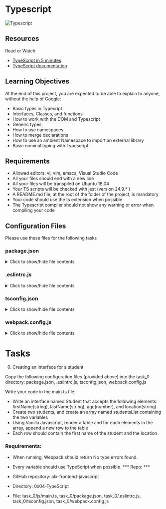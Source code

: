 # Typescript

![Typescript](https://s3.amazonaws.com/alx-intranet.hbtn.io/uploads/medias/2019/12/baea85b5e9a9fb5c36ec.png?X-Amz-Algorithm=AWS4-HMAC-SHA256&X-Amz-Credential=AKIARDDGGGOUSBVO6H7D%2F20220622%2Fus-east-1%2Fs3%2Faws4_request&X-Amz-Date=20220622T073923Z&X-Amz-Expires=86400&X-Amz-SignedHeaders=host&X-Amz-Signature=1089ea4b81432caf5aeccab56aabdd2fe5e5894ab2521fd68d264f15ed62e29a)

## Resources
Read or Watch
* [TypeScript in 5 minutes](https://www.typescriptlang.org/docs/handbook/typescript-in-5-minutes.html)
* [TypeScript documentation](https://www.typescriptlang.org/docs/handbook/basic-types.html)

## Learning Objectives
At the end of this project, you are expected to be able to explain to anyone, without the help of Google:
* Basic types in Typecript
* Interfaces, Classes, and functions
* How to work with the DOM and Typescript
* Generic types
* How to use namespaces
* How to merge declarations
* How to use an ambient Namespace to import an external library
* Basic nominal typing with Typescript

## Requirements
* Allowed editors: vi, vim, emacs, Visual Studio Code
* All your files should end with a new line
* All your files will be transpiled on Ubuntu 18.04
* Your TS scripts will be checked with jest (version 24.9.* )
* A README.md file, at the root of the folder of the project, is mandatory
* Your code should use the ts extension when possible
* The Typescript compiler should not show any warning or error when compiling your code

## Configuration Files
Please use these files for the following tasks

### package.json
<details>
  <summary>Click to show/hide file contents</summary>
  
{
  "name": "typescript_dependencies",
  "version": "1.0.0",
  "description": "",
  "main": "index.js",
  "scripts": {
    "start-dev": "webpack-dev-server --open",
    "build": "webpack",
    "test": "jest"
  },
  "keywords": [],
  "author": "",
  "license": "ISC",
  "devDependencies": {
    "@babel/plugin-proposal-export-default-from": "^7.5.2",
    "@babel/preset-typescript": "^7.7.2",
    "@types/jest": "^24.0.23",
    "@typescript-eslint/eslint-plugin": "^2.4.0",
    "@typescript-eslint/parser": "^2.4.0",
    "clean-webpack-plugin": "^3.0.0",
    "fork-ts-checker-webpack-plugin": "^1.5.1",
    "html-webpack-plugin": "^3.2.0",
    "jest": "^24.9.0",
    "source-map": "^0.7.3",
    "ts-jest": "^24.1.0",
    "ts-loader": "^6.2.0",
    "typescript": "^3.6.4",
    "webpack": "^4.41.2",
    "webpack-cli": "^3.3.9",
    "webpack-dev-server": "^3.8.2"
  }
}

</details>

### .eslintrc.js

<details>
  <summary>Click to show/hide file contents</summary>
```module.exports =  {
  parser:  '@typescript-eslint/parser',
  extends:  [
    'plugin:@typescript-eslint/recommended',  // Uses the recommended rules from @typescript-eslint/eslint-plugin
  ],
  parserOptions:  {
    ecmaVersion:  2018,
    sourceType:  'module',
  },
  rules:  {
  },
};
  
 
</details>

### tsconfig.json
<details>
  <summary>Click to show/hide file contents</summary>
  {
  "compilerOptions": {
    "outDir": "./dist/",
    "sourceMap": true,
    "noImplicitAny": true,
    "module": "es6",
    "target": "es5",
    "allowJs": true,
    "moduleResolution": "node"
  }
}
 
</details>

### webpack.config.js
<details>
  <summary>Click to show/hide file contents</summary>
 const path = require("path");
const HtmlWebpackPlugin = require('html-webpack-plugin');
const { CleanWebpackPlugin } = require('clean-webpack-plugin');
const ForkTsCheckerWebpackPlugin = require('fork-ts-checker-webpack-plugin');

module.exports = {
  entry: "./js/main.ts",
  devtool: "inline-source-map",
  module: {
    rules: [
      {
        test: /\.tsx?$/,
        loader: 'ts-loader',
        options: {
          transpileOnly: true
        }
      }
    ]
  },
  resolve: {
    extensions: [".tsx", ".ts", ".js"]
  },
  devServer: {
    contentBase: "./dist"
  },
  plugins: [
    new ForkTsCheckerWebpackPlugin(),
    new CleanWebpackPlugin(),
    new HtmlWebpackPlugin({
      title: "Development"
    })
  ],
  output: {
    filename: "bundle.js",
    path: path.resolve(__dirname, "dist")
  }
}; 
 
</details>


# Tasks

0. Creating an interface for a student

Copy the following configuration files (provided above) into the task_0 directory: package.json, .eslintrc.js, tsconfig.json, webpack.config.js

Write your code in the main.ts file:

* Write an interface named Student that accepts the following elements: firstName(string), lastName(string), age(number), and location(string)
* Create two students, and create an array named studentsList containing the two variables
* Using Vanilla Javascript, render a table and for each elements in the array, append a new row to the table
* Each row should contain the first name of the student and the location
### Requirements:

* When running, Webpack should return No type errors found.
* Every variable should use TypeScript when possible.
*** Repo: ***

* GitHub repository: alx-frontend-javascript
* Directory: 0x04-TypeScript
* File: task_0/js/main.ts, task_0/package.json, task_0/.eslintrc.js, task_0/tsconfig.json, task_0/webpack.config.js


